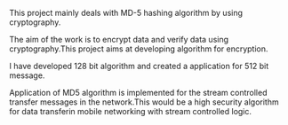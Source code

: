 This project mainly deals with MD-5 hashing algorithm by using cryptography.

The aim of the work is to encrypt data and verify data using cryptography.This project aims at developing algorithm for encryption.

I have developed 128 bit algorithm and created a application for 512 bit message.

Application of MD5 algorithm is implemented for the stream controlled transfer messages in the network.This would be a high security algorithm for data transferin mobile networking with stream controlled logic. 
